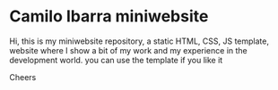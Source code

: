 # Camilo Ibarra miniwebsite

Hi, this is my miniwebsite repository, a static HTML, CSS, JS template, website where I show a bit of my work and my experience in the development world.
you can use the template if you like it

Cheers
